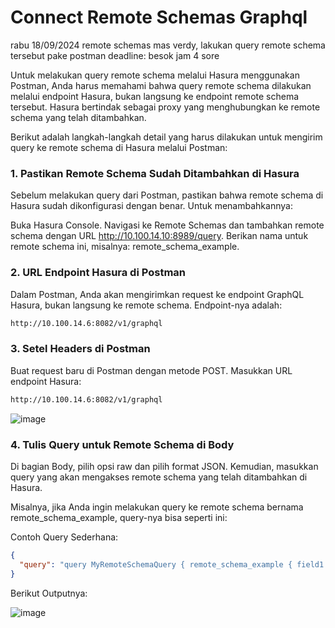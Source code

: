 # Connect Remote Schemas Graphql

rabu 18/09/2024
remote schemas mas verdy, lakukan query remote schema tersebut pake postman
deadline: besok jam 4 sore

Untuk melakukan query remote schema melalui Hasura menggunakan Postman, Anda harus memahami bahwa query remote schema dilakukan melalui endpoint Hasura, bukan langsung ke endpoint remote schema tersebut. Hasura bertindak sebagai proxy yang menghubungkan ke remote schema yang telah ditambahkan.

Berikut adalah langkah-langkah detail yang harus dilakukan untuk mengirim query ke remote schema di Hasura melalui Postman:

### 1. Pastikan Remote Schema Sudah Ditambahkan di Hasura
Sebelum melakukan query dari Postman, pastikan bahwa remote schema di Hasura sudah dikonfigurasi dengan benar. Untuk menambahkannya:

Buka Hasura Console.
Navigasi ke Remote Schemas dan tambahkan remote schema dengan URL http://10.100.14.10:8989/query.
Berikan nama untuk remote schema ini, misalnya: remote_schema_example.

### 2. URL Endpoint Hasura di Postman
Dalam Postman, Anda akan mengirimkan request ke endpoint GraphQL Hasura, bukan langsung ke remote schema. Endpoint-nya adalah:

```bash
http://10.100.14.6:8082/v1/graphql
```

### 3. Setel Headers di Postman
Buat request baru di Postman dengan metode POST.
Masukkan URL endpoint Hasura:

```bash
http://10.100.14.6:8082/v1/graphql
```

![image](https://github.com/user-attachments/assets/3eed4cca-a995-4fe2-9553-ba6312627d85)


### 4. Tulis Query untuk Remote Schema di Body
Di bagian Body, pilih opsi raw dan pilih format JSON. Kemudian, masukkan query yang akan mengakses remote schema yang telah ditambahkan di Hasura.

Misalnya, jika Anda ingin melakukan query ke remote schema bernama remote_schema_example, query-nya bisa seperti ini:

Contoh Query Sederhana:

```json
{
  "query": "query MyRemoteSchemaQuery { remote_schema_example { field1 field2 } }"
}
```

Berikut Outputnya:

![image](https://github.com/user-attachments/assets/0c9fd23b-af83-48d4-a4f8-4d2cb3cde9f7)

